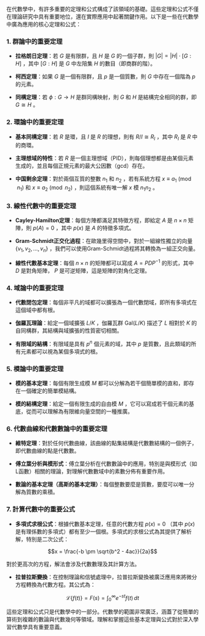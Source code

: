 在代數學中，有許多重要的定理和公式構成了該領域的基礎。這些定理和公式不僅在理論研究中具有重要地位，還在實際應用中起著關鍵作用。以下是一些在代數學中廣為應用的核心定理和公式：

### 1. **群論中的重要定理**

- **拉格朗日定理**：若  $`G`$  是有限群，且  $`H`$  是  $`G`$  的一個子群，則  $`|G| = |H| \cdot [G : H]`$ ，其中  $`[G : H]`$  是  $`G`$  中左陪集  $`H`$  的數目（即商群的階）。

- **柯西定理**：如果  $`G`$  是一個有限群，且  $`p`$  是一個質數，則  $`G`$  中存在一個階為  $`p`$  的元素。

- **同構定理**：若  $`\phi : G \to H`$  是群同構映射，則  $`G`$  和  $`H`$  是結構完全相同的群，即  $`G \cong H`$ 。

### 2. **環論中的重要定理**

- **基本同構定理**：若  $`R`$  是環，且  $`I`$  是  $`R`$  的理想，則有  $`R / I \cong R_I`$ ，其中  $`R_I`$  是  $`R`$  中的商環。

- **主理想域的特性**：若  $`R`$  是一個主理想域（PID），則每個理想都是由某個元素生成的，並且每個正規元素的最大公因數（gcd）存在。

- **中国剩余定理**：對於兩個互質的整數  $`n_1`$  和  $`n_2`$ ，若有系統方程  $`x \equiv a_1 \pmod{n_1}`$  和  $`x \equiv a_2 \pmod{n_2}`$ ，則這個系統有唯一解  $`x`$  模  $`n_1 n_2`$ 。

### 3. **線性代數中的重要定理**

- **Cayley-Hamilton定理**：每個方陣都滿足其特徵方程，即給定  $`A`$  是  $`n \times n`$  矩陣，則  $`p(A) = 0`$ ，其中  $`p(x)`$  是  $`A`$  的特徵多項式。

- **Gram-Schmidt正交化過程**：在歐幾里得空間中，對於一組線性獨立的向量  $`\{v_1, v_2, ..., v_n\}`$ ，我們可以使用Gram-Schmidt過程將其轉換為一組正交向量。

- **線性代數基本定理**：每個  $`n \times n`$  的矩陣都可以寫成  $`A = P D P^{-1}`$  的形式，其中  $`D`$  是對角矩陣， $`P`$  是可逆矩陣，這是矩陣的對角化定理。

### 4. **域論中的重要定理**

- **代數閉包定理**：每個非平凡的域都可以擴張為一個代數閉域，即所有多項式在這個域中都有根。

- **伽羅瓦理論**：給定一個域擴張  $`L/K`$ ，伽羅瓦群  $`\text{Gal}(L/K)`$  描述了  $`L`$  相對於  $`K`$  的自同構群，其結構與域擴張的性質密切相關。

- **有限域的結構**：有限域是具有  $`p^n`$  個元素的域，其中  $`p`$  是質數，且此類域的所有元素都可以視為某個多項式的根。

### 5. **模論中的重要定理**

- **模的基本定理**：每個有限生成模  $`M`$  都可以分解為若干個簡單模的直和，即存在一個確定的簡單模結構。

- **模的結構定理**：給定一個有限生成的自由模  $`M`$ ，它可以寫成若干個元素的基底，從而可以理解為有限維向量空間的一種推廣。

### 6. **代數曲線和代數數論中的重要定理**

- **維特定理**：對於任何代數曲線，該曲線的點集結構是代數數結構的一個例子，即代數曲線的點是代數數。

- **傅立葉分析與模形式**：傅立葉分析在代數數論中的應用，特別是與模形式（如L函數）相關的理論，對理解代數數域中的素數分佈有重要作用。

- **數論的基本定理（高斯的基本定理）**：每個整數要麼是質數，要麼可以唯一分解為質數的乘積。

### 7. **計算代數中的重要公式**

- **多項式求根公式**：根據代數基本定理，任意的代數方程  $`p(x) = 0`$ （其中  $`p(x)`$  是有理係數的多項式）都有至少一個根。多項式的求根公式為其提供了解析解，特別是二次公式：
  
  
```math
x = \frac{-b \pm \sqrt{b^2 - 4ac}}{2a}
```

  
  對於更高次的方程，解法會涉及代數數理及其計算方法。

- **拉普拉斯變換**：在控制理論和信號處理中，拉普拉斯變換被廣泛應用來將微分方程轉換為代數方程。其公式為：
  
  
```math
\mathcal{L}\{f(t)\} = F(s) = \int_0^\infty e^{-st} f(t) \, dt
```


這些定理和公式只是代數學中的一部分。代數學的範圍非常廣泛，涵蓋了從簡單的算術到複雜的數論與代數幾何等領域。理解和掌握這些基本定理與公式對於深入學習代數學具有重要意義。